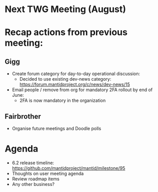 # Next TWG Meeting (August)

# Recap actions from previous meeting:

## Gigg
- Create forum category for day-to-day operational discussion:
  - Decided to use existing dev-news category: https://forum.mantidproject.org/c/news/dev-news/15
- Email people / remove from org for mandatory 2FA rollout by end of June:
  - 2FA is now mandatory in the organization

## Fairbrother
- Organise future meetings and Doodle polls

# Agenda
- 6.2 release timeline: https://github.com/mantidproject/mantid/milestone/95
- Thoughts on user meeting agenda
- Review roadmap items
- Any other business?
